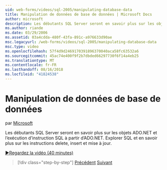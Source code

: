 ```yaml
---
uid: web-forms/videos/sql-2005/manipulating-database-data
title: Manipulation de données de base de données | Microsoft Docs
author: microsoft
description: Les débutants SQL Server seront en savoir plus sur les objets ADO.NET et l’exécution d’instruction SQL à partir d’ADO.NET. Explorer SQL et en savoir plus sur insert, update et delete STA...
ms.author: riande
ms.date: 03/29/2006
ms.assetid: 03a4cdda-480f-43fa-891c-a976633d90ae
msc.legacyurl: /web-forms/videos/sql-2005/manipulating-database-data
msc.type: video
ms.openlocfilehash: 57f4d9d2469170391896370040aca58fc63532a6
ms.sourcegitcommit: 45ac74e400f9f2b7dbded66297730f6f14a4eb25
ms.translationtype: MT
ms.contentlocale: fr-FR
ms.lasthandoff: 08/16/2018
ms.locfileid: "41824538"
---
```

<a name="manipulating-database-data"></a>Manipulation de données de base de données
====================
par [Microsoft](https://github.com/microsoft)

Les débutants SQL Server seront en savoir plus sur les objets ADO.NET et l’exécution d’instruction SQL à partir d’ADO.NET. Explorer SQL et en savoir plus sur les instructions delete, insert et mise à jour.

[&#9654;Regardez la vidéo (40 minutes)](https://channel9.msdn.com/Blogs/ASP-NET-Site-Videos/manipulating-database-data)

> [!div class="step-by-step"]
> [Précédent](designing-relational-database-tables.md)
> [Suivant](more-structured-query-language.md)
